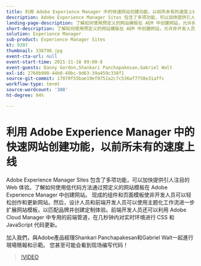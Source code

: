 ```yaml
---
title: 利用 Adobe Experience Manager 中的快速网站创建功能，以前所未有的速度上线
description: Adobe Experience Manager Sites 包含了多项功能，可以加快提供引人注目的 Web 体验。了解如何使用低代码方法通过预定义的网站模板在 Adobe Experience Manager 中创建网站。 现成的组件和页面模板使非开发人员可以轻松创作和更新网站。然后，设计人员和前端开发人员可以使用主题化工作流进一步扩展网站模板，以匹配品牌并创建定制体验。前端开发人员还可以利用 Adobe Cloud Manager 中专用的前端管道，在几秒钟内对实时环境进行 CSS 和 JavaScript 代码更新。
landing-page-description: 了解如何使用预定义的网站模板在 AEM 中创建网站，允许非开发人员轻松创作和更新网站。
short-description: 了解如何使用预定义的网站模板在 AEM 中创建网站，允许非开发人员轻松创作和更新网站。
solution: Experience Manager
sub-product: Experience Manager Sites
kt: 9397
thumbnail: 338798.jpg
event-cta-url: null
event-start-time: 2021-11-18 09:00-8
event-guests: Danny Gordon,Shankari Panchapakesan,Gabriel Walt
exl-id: 2760b900-44b0-49bc-9d63-39a459c338f1
source-git-commit: 17070f55bae19ef0751a2c7c536af7758e31affc
workflow-type: tm+mt
source-wordcount: '308'
ht-degree: 94%

---
```


# 利用 Adobe Experience Manager 中的快速网站创建功能，以前所未有的速度上线

Adobe Experience Manager Sites 包含了多项功能，可以加快提供引人注目的 Web 体验。了解如何使用低代码方法通过预定义的网站模板在 Adobe Experience Manager 中创建网站。 现成的组件和页面模板使非开发人员可以轻松创作和更新网站。然后，设计人员和前端开发人员可以使用主题化工作流进一步扩展网站模板，以匹配品牌并创建定制体验。前端开发人员还可以利用 Adobe Cloud Manager 中专用的前端管道，在几秒钟内对实时环境进行 CSS 和 JavaScript 代码更新。

加入我們，與Adobe產品經理Shankari Panchapakesan和Gabriel Walt一起進行現場簡報和示範。 您甚至可能会看到现场编写代码！

>[!VIDEO](https://video.tv.adobe.com/v/338798/?quality=12&learn=on)
